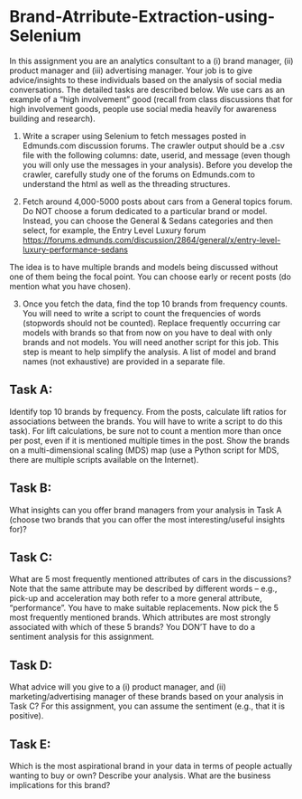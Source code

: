# Brand-Atrribute-Extraction-using-Selenium

In this assignment you are an analytics consultant to a (i) brand manager, (ii) product manager and (iii) advertising manager. Your job is to give advice/insights to these individuals based on the analysis of social media conversations. The detailed tasks are described below. We use cars as an example of a “high involvement” good (recall from class discussions that for high involvement goods, people use social media heavily for awareness building and research). 
1.	Write a scraper using Selenium to fetch messages posted in Edmunds.com discussion forums. The crawler output should be a .csv file with the following columns: date, userid, and message (even though you will only use the messages in your analysis). Before you develop the crawler, carefully study one of the forums on Edmunds.com to understand the html as well as the threading structures. 

2.	 Fetch around 4,000-5000 posts about cars from a General topics forum. Do NOT choose a forum dedicated to a particular brand or model. Instead, you can choose the General & Sedans categories and then select, for example, the Entry Level Luxury forum https://forums.edmunds.com/discussion/2864/general/x/entry-level-luxury-performance-sedans

The idea is to have multiple brands and models being discussed without one of them being the focal point. You can choose early or recent posts (do mention what you have chosen). 

3.	Once you fetch the data, find the top 10 brands from frequency counts. You will need to write a script to count the frequencies of words (stopwords should not be counted). Replace frequently occurring car models with brands so that from now on you have to deal with only brands and not models. You will need another script for this job. This step is meant to help simplify the analysis. A list of model and brand names (not exhaustive) are provided in a separate file.   

## Task A: 
Identify top 10 brands by frequency. From the posts, calculate lift ratios for associations between the brands. You will have to write a script to do this task). For lift calculations, be sure not to count a mention more than once per post, even if it is mentioned multiple times in the post.
Show the brands on a multi-dimensional scaling (MDS) map (use a Python script for MDS, there are multiple scripts available on the Internet). 

## Task B: 
What insights can you offer brand managers from your analysis in Task A (choose two brands that you can offer the most interesting/useful insights for)? 
  
## Task C: 
What are 5 most frequently mentioned attributes of cars in the discussions? Note that the same attribute may be described by different words – e.g., pick-up and acceleration may both refer to a more general attribute, “performance”. You have to make suitable replacements. Now pick the 5 most frequently mentioned brands. Which attributes are most strongly associated with which of these 5 brands? You DON’T have to do a sentiment analysis for this assignment.

## Task D: 
What advice will you give to a (i) product manager, and (ii) marketing/advertising manager of these brands based on your analysis in Task C? For this assignment, you can assume the sentiment (e.g., that it is positive). 

## Task E: 
Which is the most aspirational brand in your data in terms of people actually wanting to buy or own? Describe your analysis. What are the business implications for this brand?

